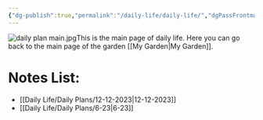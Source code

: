 ```yaml
---
{"dg-publish":true,"permalink":"/daily-life/daily-life/","dgPassFrontmatter":true}
---
```


![daily plan main.jpg](/img/user/Pictures%20and%20Photos/Pics/daily%20plan%20main.jpg)This is the main page of daily life.
Here you can go back to the main page of the garden [[My Garden\|My Garden]].

# Notes List:
- [[Daily Life/Daily Plans/12-12-2023\|12-12-2023]]
- [[Daily Life/Daily Plans/6-23\|6-23]]